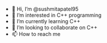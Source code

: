 - 👋 Hi, I’m @sushmitapatel95
- 👀 I’m interested in C++ programming
- 🌱 I’m currently learning C++
- 💞️ I’m looking to collaborate on C++
- 📫 How to reach me 

<!---
sushmitapatel95/sushmitapatel95 is a ✨ special ✨ repository because its `README.md` (this file) appears on your GitHub profile.
You can click the Preview link to take a look at your changes.
--->
